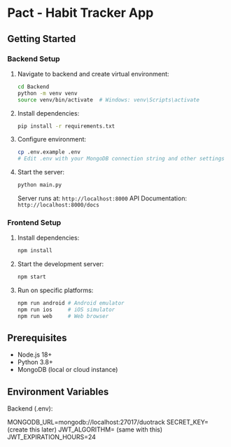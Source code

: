 # Pact - Habit Tracker App

## Getting Started

### Backend Setup

1. Navigate to backend and create virtual environment:
   ```bash
   cd Backend
   python -m venv venv
   source venv/bin/activate  # Windows: venv\Scripts\activate
   ```

2. Install dependencies:
   ```bash
   pip install -r requirements.txt
   ```

3. Configure environment:
   ```bash
   cp .env.example .env
   # Edit .env with your MongoDB connection string and other settings
   ```

4. Start the server:
   ```bash
   python main.py
   ```
   
   Server runs at: `http://localhost:8000`
   API Documentation: `http://localhost:8000/docs`

### Frontend Setup

1. Install dependencies:
   ```bash
   npm install
   ```

2. Start the development server:
   ```bash
   npm start
   ```

3. Run on specific platforms:
   ```bash
   npm run android # Android emulator
   npm run ios     # iOS simulator
   npm run web     # Web browser
   ```

## Prerequisites

- Node.js 18+
- Python 3.8+
- MongoDB (local or cloud instance)

## Environment Variables

Backend (.env):

MONGODB_URL=mongodb://localhost:27017/duotrack 
SECRET_KEY= (create this later)
JWT_ALGORITHM= (same with this) 
JWT_EXPIRATION_HOURS=24

